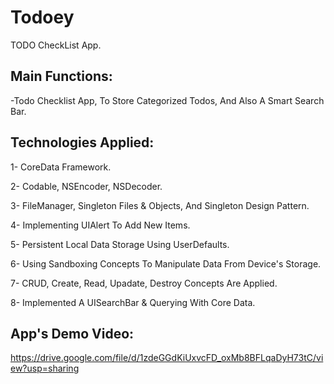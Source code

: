 # Todoey
 TODO CheckList App.

Main Functions:
---------------
-Todo Checklist App, To Store Categorized Todos, And Also A Smart Search Bar.

Technologies Applied:
---------------------
1- CoreData Framework. 

2- Codable, NSEncoder, NSDecoder.

3- FileManager, Singleton Files & Objects, And Singleton Design Pattern.

4- Implementing UIAlert To Add New Items.

5- Persistent Local Data Storage Using UserDefaults.

6- Using Sandboxing Concepts To Manipulate Data From Device's Storage.

7- CRUD, Create, Read, Upadate, Destroy Concepts Are Applied.

8- Implemented A UISearchBar & Querying With Core Data.


App's Demo Video:
----------------
https://drive.google.com/file/d/1zdeGGdKiUxvcFD_oxMb8BFLqaDyH73tC/view?usp=sharing
